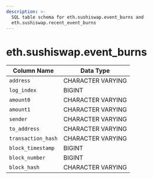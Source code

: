 ```yaml
---
description: >-
  SQL table schema for eth.sushiswap.event_burns and
  eth.sushiswap.recent_event_burns
---
```


# eth.sushiswap.event\_burns

| Column Name        | Data Type         |
| ------------------ | ----------------- |
| `address`          | CHARACTER VARYING |
| `log_index`        | BIGINT            |
| `amount0`          | CHARACTER VARYING |
| `amount1`          | CHARACTER VARYING |
| `sender`           | CHARACTER VARYING |
| `to_address`       | CHARACTER VARYING |
| `transaction_hash` | CHARACTER VARYING |
| `block_timestamp`  | BIGINT            |
| `block_number`     | BIGINT            |
| `block_hash`       | CHARACTER VARYING |
